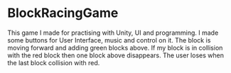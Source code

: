 # BlockRacingGame
This game I made for practising with Unity, UI and programming. 
I made some buttons for User Interface, music and control on it. The block is moving forward and adding green blocks above. If my block is in collision with the red block then one block above disappears. The user loses when the last block collision with red.
